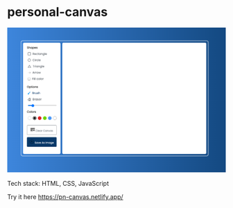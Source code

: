 # personal-canvas

![alt text](cover.png)

Tech stack: HTML, CSS, JavaScript

Try it here https://pn-canvas.netlify.app/
